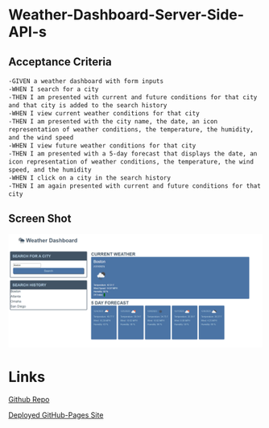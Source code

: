 # Weather-Dashboard-Server-Side-API-s

## Acceptance Criteria
    -GIVEN a weather dashboard with form inputs
    -WHEN I search for a city
    -THEN I am presented with current and future conditions for that city and that city is added to the search history
    -WHEN I view current weather conditions for that city
    -THEN I am presented with the city name, the date, an icon representation of weather conditions, the temperature, the humidity, and the wind speed
    -WHEN I view future weather conditions for that city
    -THEN I am presented with a 5-day forecast that displays the date, an icon representation of weather conditions, the temperature, the wind speed, and the humidity
    -WHEN I click on a city in the search history
    -THEN I am again presented with current and future conditions for that city

## Screen Shot

![Preview of Web APIs Code Quiz](./Images/Screenshot%202023-12-03%20174115.png)

# Links

[Github Repo](https://github.com/AdamLSmith1984/Weather-Dashboard-Server-Side-API-s.git)

[Deployed GitHub-Pages Site](https://adamlsmith1984.github.io/Weather-Dashboard-Server-Side-API-s/)